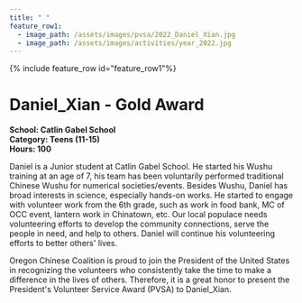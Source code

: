 ```yaml
---
title: " "
feature_row1:
  - image_path: /assets/images/pvsa/2022_Daniel_Xian.jpg
  - image_path: /assets/images/activities/year_2022.jpg
---
```


{% include feature_row id="feature_row1"%}

# Daniel_Xian - Gold Award

**School: Catlin Gabel School**  
**Category: Teens (11-15)**  
**Hours: 100**  

Daniel is a Junior student at Catlin Gabel School. He started his Wushu training at an age of 7, his team has been voluntarily performed traditional Chinese Wushu for numerical societies/events. Besides Wushu, Daniel has broad interests in science, especially hands-on works. He started to engage with volunteer work from the 6th grade, such as work in food bank, MC of OCC event, lantern work in Chinatown, etc. Our local populace needs volunteering efforts to develop the community connections, serve the people in need, and help to others. Daniel will continue his volunteering efforts to better others' lives.

Oregon Chinese Coalition is proud to join the President of the United States in recognizing the volunteers who consistently take the time to make a difference in the lives of others. Therefore, it is a great honor to present the President's Volunteer Service Award (PVSA) to Daniel_Xian.
